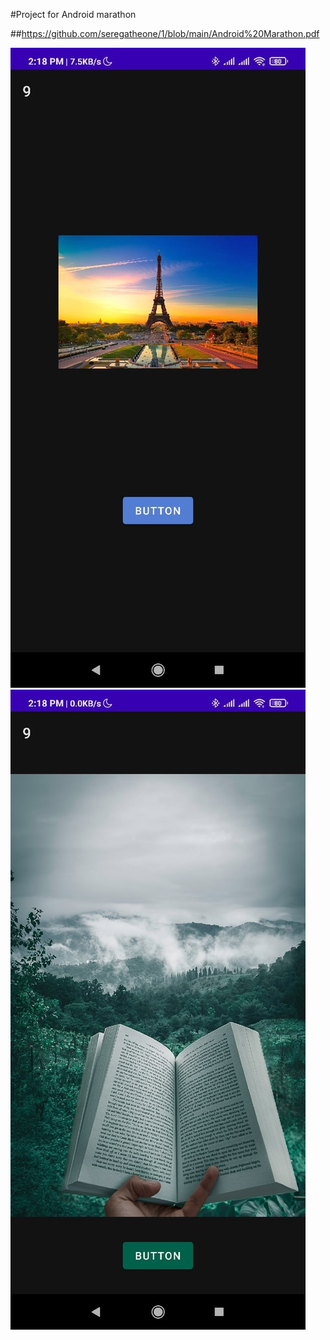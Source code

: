 #Project for Android marathon

##https://github.com/seregatheone/1/blob/main/Android%20Marathon.pdf

![markdown logo](picture1.jpg)
![markdown logo](picture2.jpg)
